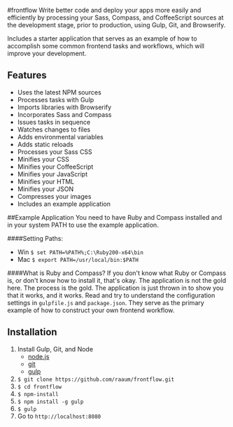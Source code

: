 #frontflow
Write better code and deploy your apps more easily and efficiently by processing your Sass, Compass, and CoffeeScript sources at the development stage, prior to production, using Gulp, Git, and Browserify.

Includes a starter application that serves as an example of how to accomplish some common frontend tasks and workflows, which will improve your development.

## Features
- Uses the latest NPM sources
- Processes tasks with Gulp
- Imports libraries with Browserify
- Incorporates Sass and Compass
- Issues tasks in sequence
- Watches changes to files
- Adds environmental variables
- Adds static reloads
- Processes your Sass CSS
- Minifies your CSS
- Minifies your CoffeeScript
- Minifies your JavaScript
- Minifies your HTML
- Minifies your JSON
- Compresses your images
- Includes an example application

##Example Application
You need to have Ruby and Compass installed and in your system PATH to use the example application.

####Setting Paths:
- Win `$ set PATH=%PATH%;C:\Ruby200-x64\bin`
- Mac `$ export PATH=/usr/local/bin:$PATH`

####What is Ruby and Compass?
If you don't know what Ruby or Compass is, or don't know how to install it, that's okay.  The application is not the gold here.  The process is the gold.  The application is just thrown in to show you that it works, and it works.  Read and try to understand the configuration settings in `gulpfile.js` and `package.json`.  They serve as the primary example of how to construct your own frontend workflow.

## Installation
1. Install Gulp, Git, and Node
	- [node.js](http://nodejs.org/)
	- [git](http://git-scm.com/)
	- [gulp](http://gulpjs.com/)
2. `$ git clone https://github.com/raaum/frontflow.git`
3. `$ cd frontflow`
4. `$ npm-install`
5. `$ npm install -g gulp`
6. `$ gulp`
7. Go to `http://localhost:8080`
